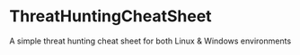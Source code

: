 # ThreatHuntingCheatSheet
A simple threat hunting cheat sheet for both Linux &amp; Windows environments 
